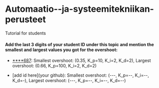# Automaatio--ja-systeemitekniikan-perusteet
Tutorial for students


#### Add the last 3 digits of your student ID under this topic and mention the smallest and largest values you got for the overshoot:

+ [****687](https://github.com/fartaha): Smallest overshoot: (0.35, K_p=10, K_i=2, K_d=2), Largest overshoot: (0.66, K_p=100, K_i=2, K_d=2)

+ [add id here](your github): Smallest overshoot: (---, K_p=--, K_i=--, K_d=-), Largest overshoot: (---, K_p=--, K_i=--, K_d=--)
